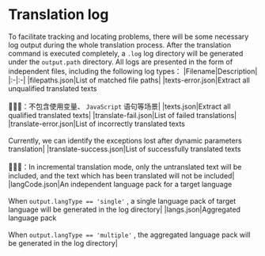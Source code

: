
# Translation log
To facilitate tracking and locating problems, there will be some necessary log output during the whole translation process. After the translation command is executed completely, a  `.log`  log directory will be generated under the  `output.path`  directory. All logs are presented in the form of independent files, including the following log types：
|Filename|Description|
|:-|:-|
|filepaths.json|List of matched file paths|
|texts-error.json|Extract all unqualified translated texts<br /><br />📢📢📢：不包含使用变量、 `JavaScript` 语句等场景|
|texts.json|Extract all qualified translated texts|
|translate-fail.json|List of failed translations|
|translate-error.json|List of incorrectly translated texts<br /><br />Currently, we can identify the exceptions lost after dynamic parameters translation|
|translate-success.json|List of successfully translated texts<br /><br />📢📢📢：In incremental translation mode, only the untranslated text will be included, and the text which has been translated will not be included|
|langCode.json|An independent language pack for a target language<br /><br />When  `output.langType == 'single'` , a single language pack of target language will be generated in the log directory|
|langs.json|Aggregated language pack<br /><br />When  `output.langType == 'multiple'` , the aggregated language pack will be generated in the log directory|
